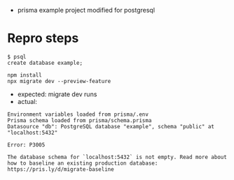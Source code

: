 - prisma example project modified for postgresql

# Repro steps

```
$ psql
create database example;
```

```
npm install
npx migrate dev --preview-feature
```

- expected: migrate dev runs
- actual:

```
Environment variables loaded from prisma/.env
Prisma schema loaded from prisma/schema.prisma
Datasource "db": PostgreSQL database "example", schema "public" at "localhost:5432"

Error: P3005

The database schema for `localhost:5432` is not empty. Read more about how to baseline an existing production database: https://pris.ly/d/migrate-baseline
```
